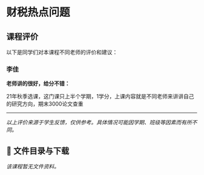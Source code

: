 # 财税热点问题

## 课程评价

以下是同学们对本课程不同老师的评价和建议：

### 李佳

**老师讲的很好，给分不错：**

21年秋季选课，这门课只上半个学期，1学分，上课内容就是不同老师来讲讲自己的研究方向，期末3000论文查重

---

*以上评价来源于学生反馈，仅供参考。具体情况可能因学期、班级等因素而有所不同。*
## 📄 文件目录与下载

_该课程暂无文件资料。_
